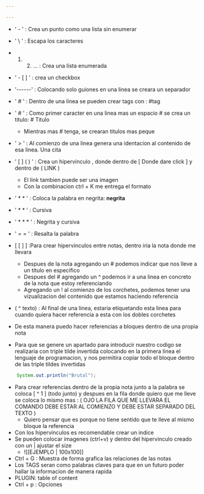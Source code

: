 ```yaml
---

---
```

- ' - '     : Crea un punto como una lista sin enumerar
- '  \ ' : Escapa los caracteres
-  1. 2. ... : Crea una lista enumerada
- ' - [ ] ' : crea un checkbox 
- '------' : Colocando solo guiones en una linea se creara un separador 
- ' # ' : Dentro de una linea se pueden crear tags con :  #tag
-  ' # ' : Como primer caracter en una linea mas un espacio # se crea un titulo: # Titulo
	- Mientras mas # tenga, se crearan titulos mas peque
- ' > ' : Al comienzo de una linea genera una identacion al contenido de esa linea. Una cita
-  ' [ ] ( ) ' : Crea un hipervinculo , donde dentro de [ Donde dare click ] y dentro de ( LINK )
	- El link tambien puede ser una imagen
	- Con la combinacion ctrl + K me entrega el formato
- ' * * ' : Coloca la palabra en negrita:  **negrita**
- '  * * ' : Cursiva
-  ' * * * ' : Negrita y cursiva
- ' = = ' : Resalta la palabra
-  [ [ ] ] :Para crear hipervinculos entre notas, dentro iria la nota donde me llevara
	-  Despues de la nota agregando un # podemos indicar que nos lleve a un titulo en especifico
	- Despues del # agregando un ^ podemos ir a una linea en concreto de la nota que estoy referenciando
	- Agregando un ! al comienzo de los corchetes, podemos tener una vizualizacion del contenido que estamos haciendo referencia
- ( ^ texto) : Al final de una linea, estaria etiquetando esta linea para cuando quiera hacer referencia a esta con los dobles corchetes
- De esta manera puedo hacer referencias a bloques dentro de una propia nota

- Para que se genere un apartado para introducir nuestro codigo se realizaria con triple tilde invertida colocando en la primera linea el lenguaje de programacion, y nos permitira copiar todo el bloque dentro de las triple tildes invertidas

``` Java
	System.out.println("Brutal");
```

- Para crear referencias dentro de la propia nota junto a la palabra se coloca [ ^ 1 ]  (todo junto) y despues en la fila donde quiero que me lleve se coloca lo mismo mas : ( OJO LA FILA QUE ME LLEVARA EL COMANDO DEBE ESTAR AL COMIENZO Y DEBE ESTAR SEPARADO DEL TEXTO )
	- Quiero pensar que es porque no tiene sentido que te lleve al mismo bloque la referencia 
- Con los hipervinculos es recomendable crear un indice
- Se pueden colocar imagenes (ctrl+v) y dentro del hipervinculo creado con un | ajustar el size
	- ![[EJEMPLO | 100x100]]
- Ctrl + G : Muestra de forma grafica las relaciones de las notas
- Los TAGS seran como palabras claves para que en un futuro poder hallar la informacion de manera rapida
- PLUGIN: table of content 
- Ctrl + p : Opciones